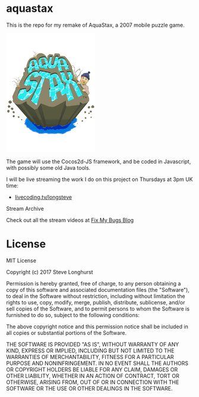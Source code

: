 # aquastax
This is the repo for my remake of AquaStax, a 2007 mobile puzzle game.

![Splash Screen](/reference/aquastax_anim_01_240x320_efigs.gif?raw=true "")

The game will use the Cocos2d-JS framework, and be coded in Javascript, with possibly some old Java tools.

I will be live streaming the work I do on this project on Thursdays at 3pm UK time:

- [livecoding.tv/longsteve](https://www.livecoding.tv/longsteve/)

Stream Archive

Check out all the stream videos at [Fix My Bugs Blog](http://www.longsteve.com/fixmybugs/?page_id=889)

# License

MIT License

Copyright (c) 2017 Steve Longhurst

Permission is hereby granted, free of charge, to any person obtaining a copy
of this software and associated documentation files (the "Software"), to deal
in the Software without restriction, including without limitation the rights
to use, copy, modify, merge, publish, distribute, sublicense, and/or sell
copies of the Software, and to permit persons to whom the Software is
furnished to do so, subject to the following conditions:

The above copyright notice and this permission notice shall be included in all
copies or substantial portions of the Software.

THE SOFTWARE IS PROVIDED "AS IS", WITHOUT WARRANTY OF ANY KIND, EXPRESS OR
IMPLIED, INCLUDING BUT NOT LIMITED TO THE WARRANTIES OF MERCHANTABILITY,
FITNESS FOR A PARTICULAR PURPOSE AND NONINFRINGEMENT. IN NO EVENT SHALL THE
AUTHORS OR COPYRIGHT HOLDERS BE LIABLE FOR ANY CLAIM, DAMAGES OR OTHER
LIABILITY, WHETHER IN AN ACTION OF CONTRACT, TORT OR OTHERWISE, ARISING FROM,
OUT OF OR IN CONNECTION WITH THE SOFTWARE OR THE USE OR OTHER DEALINGS IN THE
SOFTWARE.
